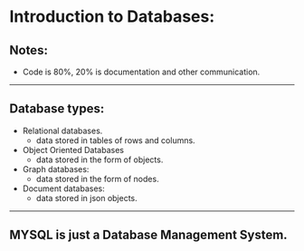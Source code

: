 # Introduction to Databases:

## Notes:
- Code is 80%, 20% is documentation and other communication. 
---
 ## Database types:
 - Relational databases.
    - data stored in tables of rows and columns.
 - Object Oriented Databases
    - data stored in the form of objects.
- Graph databases:
    - data stored in the form of nodes.
- Document databases:
    - data stored in json objects.
---
## MYSQL is just a Database Management System.